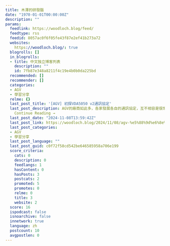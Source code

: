 ```yaml
---
title: 木澤的研發腦
date: "1970-01-01T00:00:00Z"
description: ""
params:
  feedlink: https://woodloch.blog/feed/
  feedtype: rss
  feedid: 8057ac0f6f05fe43f87e2ef41b273a72
  websites:
    https://woodloch.blog/: true
  blogrolls: []
  in_blogrolls:
  - title: 中文独立博客列表
    description: ""
    id: 7fb87e348a8211f4c19e4b0b0da225bd
  recommended: []
  recommender: []
  categories:
  - AGV
  - 學習分享
  relme: {}
  last_post_title: '[AGV] 初探VDA5050 v2通訊協定'
  last_post_description: AGV的廠商如此多，各家發展各自的通訊協定，互不相容是很常見也很合理的現象。但筆者最近就接觸到這麼一個協定，希...
    Continue Reading →
  last_post_date: "2024-11-08T13:59:42Z"
  last_post_link: https://woodloch.blog/2024/11/08/agv-%e5%88%9d%e6%8e%a2vda5050-v2%e9%80%9a%e8%a8%8a%e5%8d%94%e5%ae%9a/
  last_post_categories:
  - AGV
  - 學習分享
  last_post_language: ""
  last_post_guid: c0f72f58cd542be646585958a706e199
  score_criteria:
    cats: 0
    description: 0
    feedlangs: 1
    hasContent: 0
    hasPosts: 3
    postcats: 2
    promoted: 5
    promotes: 0
    relme: 0
    title: 3
    website: 2
  score: 16
  ispodcast: false
  isnoarchive: false
  innetwork: true
  language: zh
  postcount: 10
  avgpostlen: 0
---
```

